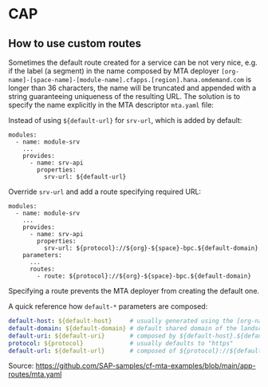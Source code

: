 # CAP

## How to use custom routes

Sometimes the default route created for a service can be not very nice, e.g. if the label (a segment) in the name composed by MTA deployer `[org-name]-[space-name]-[module-name].cfapps.[region].hana.omdemand.com` is longer than 36 characters, the name will be truncated and appended with a string guaranteeing uniqueness of the resulting URL. The solution is to specify the name explicitly in the MTA descriptor `mta.yaml` file:

Instead of using `${default-url}` for `srv-url`, which is added by default:

```YAML{7} [mta.yaml]
modules:
  - name: module-srv
    ...
    provides:
      - name: srv-api
        properties:
          srv-url: ${default-url}
```

Override `srv-url` and add a route specifying required URL:

```YAML{7,10-11} [mta.yaml]
modules:
  - name: module-srv
    ...
    provides:
      - name: srv-api
        properties:
          srv-url: ${protocol}://${org}-${space}-bpc.${default-domain}
    parameters:
      ...
      routes:
        - route: ${protocol}://${org}-${space}-bpc.${default-domain}
```

Specifying a route prevents the MTA deployer from creating the default one.

A quick reference how `default-*` parameters are composed:

```YAML
default-host: ${default-host}     # usually generated using the [org-name]-[space-name]-[module-name]
default-domain: ${default-domain} # default shared domain of the landscape
default-uri: ${default-uri}       # composed by ${default-host}.${default-domain}
protocol: ${protocol}             # usually defaults to "https"
default-url: ${default-url}       # composed of ${protocol}://${default-uri}
```

Source: https://github.com/SAP-samples/cf-mta-examples/blob/main/app-routes/mta.yaml
